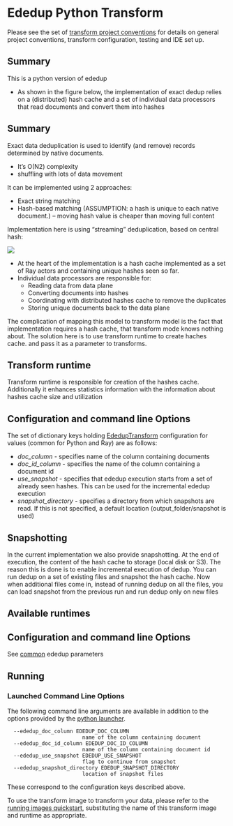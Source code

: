 # Ededup Python Transform 

Please see the set of [transform project conventions](../../../README.md#transform-project-conventions) for details on
general project conventions, transform configuration, testing and IDE set up.


## Summary 
This is a python version of ededup


* As shown in the figure below, the implementation of exact dedup relies on a (distributed)
hash cache and a set of individual data processors that read documents and convert them into hashes

## Summary

Exact data deduplication is used to identify (and remove) records determined by native documents.
* It’s O(N2) complexity
* shuffling with lots of data movement

It can be implemented using 2 approaches:
* Exact string matching
* Hash-based matching (ASSUMPTION: a hash is unique to each native document.) – moving hash value is cheaper than moving full content

Implementation here is using “streaming” deduplication, based on central hash:

![](images/exactdedup.png)

* At the heart of the implementation is a hash cache implemented as a set of Ray actors and containing
  unique hashes seen so far.
* Individual data processors are responsible for:
  * Reading data from data plane
  * Converting documents into hashes
  * Coordinating with distributed hashes cache to remove the duplicates
  * Storing unique documents back to the data plane

The complication of mapping this model to transform model is the fact that implementation requires a hash cache,
that transform mode knows nothing about. The solution here is to use transform runtime to create haches cache.
and pass it as a parameter to transforms.

## Transform runtime

Transform runtime is responsible for creation of the hashes cache. Additionally it 
enhances statistics information with the information about hashes cache size and utilization

## Configuration and command line Options

The set of dictionary keys holding [EdedupTransform](src/ededup_transform_ray.py)
configuration for values (common for Python and Ray) are as follows:

* _doc_column_ - specifies name of the column containing documents
* _doc_id_column_ - specifies the name of the column containing a document id
* _use_snapshot_ - specifies that ededup execution starts from a set of already seen hashes. This can be used
  for the incremental ededup execution
* _snapshot_directory_ - specifies a directory from which snapshots are read. If this is not specified, a default
  location (output_folder/snapshot is used)

## Snapshotting

In the current implementation we also provide snapshotting. At the end of execution, the content
of the hash cache to storage (local disk or S3). The reason this is done is to enable incremental
execution of dedup. You can run dedup on a set of existing files and snapshot the hash cache. Now
when additional files come in, instead of running dedup on all the files, you can load snapshot
from the previous run and run dedup only on new files


## Available runtimes


## Configuration and command line Options

See [common](../README.md) ededup parameters

## Running

### Launched Command Line Options 
The following command line arguments are available in addition to 
the options provided by 
the [python launcher](../../../../data-processing-lib/doc/python-launcher-options.md).
```
  --ededup_doc_column EDEDUP_DOC_COLUMN
                        name of the column containing document
  --ededup_doc_id_column EDEDUP_DOC_ID_COLUMN
                        name of the column containing document id
  --ededup_use_snapshot EDEDUP_USE_SNAPSHOT
                        flag to continue from snapshot
  --ededup_snapshot_directory EDEDUP_SNAPSHOT_DIRECTORY
                        location of snapshot files  
```
These correspond to the configuration keys described above.

To use the transform image to transform your data, please refer to the 
[running images quickstart](../../../../doc/quick-start/run-transform-image.md),
substituting the name of this transform image and runtime as appropriate.
